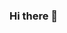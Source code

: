 ### Hi there 👋

<!--
**ruoyuGao/ruoyuGao** is a ✨ _special_ ✨ repository because its `README.md` (this file) appears on your GitHub profile.


[![Typing SVG](https://readme-typing-svg.demolab.com?font=Fira+Code&pause=1000&center=true&vCenter=true&multiline=true&width=435&lines=Hello%EF%BD%9E;I+LIKE+CODING%EF%BC%81;%E5%BC%B7%E5%8C%96%E5%AD%A6%E7%BF%92%E3%81%AB%E5%A4%A7%E5%A5%BD%E3%81%8D%EF%BC%81;%E6%B0%B8%E8%BF%9C%E5%96%9C%E6%AC%A2%E9%B2%A8%E9%B2%A8%EF%BC%81%EF%BC%81%EF%BC%81)](https://git.io/typing-svg)

#card
[![Anurag's GitHub stats](https://github-readme-stats.vercel.app/api?username=ruoyuGao)](https://github.com/anuraghazra/github-readme-stats)


$contact
<h3 align="left">Connect with me:</h3>
<p align="left">
<a href="your link" target="blank"><img align="center" src="https://cdn.jsdelivr.net/npm/simple-icons@3.0.1/icons/twitter.svg" alt="" height="30" width="40" /></a>
<a href="your link" target="blank"><img align="center" src="https://cdn.jsdelivr.net/npm/simple-icons@3.0.1/icons/linkedin.svg" alt="" height="30" width="40" /></a>
<a href="your link" target="blank"><img align="center" src="https://cdn.jsdelivr.net/npm/simple-icons@3.0.1/icons/instagram.svg" alt="" height="30" width="40" /></a>
<a href="your link" target="blank"><img align="center" src="https://cdn.jsdelivr.net/npm/simple-icons@3.0.1/icons/youtube.svg" alt="" height="30" width="40" /></a>
</p>

![](https://komarev.com/ghpvc/?username=your-github-ruoyuGao)
#streak
[![GitHub Streak](http://github-readme-streak-stats.herokuapp.com?user=ruoyuGao&theme=dark&disable_animations=true)](https://git.io/streak-stats)

#
[![Stargazers over time](https://starchart.cc/Naereen/badges.svg)](https://starchart.cc/Naereen/badges)

[![Anurag's github stats](https://github-readme-stats.vercel.app/api?username=ruoyuGao&theme=blue-green)](https://github.com/anuraghazra/github-readme-stats)
